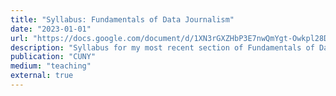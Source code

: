 ```yaml
---
title: "Syllabus: Fundamentals of Data Journalism"
date: "2023-01-01"
url: "https://docs.google.com/document/d/1XN3rGXZHbP3E7nwQmYgt-Owkpl28DfcOirn9qDEvnzk/edit"
description: "Syllabus for my most recent section of Fundamentals of Data Journalism at CUNY J-school. This is my own modified version of the original syllabus by Sandeep Junnarkar, the school's Data Journalism director."
publication: "CUNY"
medium: "teaching"
external: true
---
```

